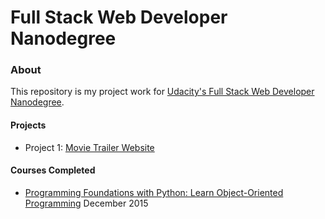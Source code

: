 # Full Stack Web Developer Nanodegree

### About
This repository is my project work for [Udacity's Full Stack Web Developer Nanodegree](https://www.udacity.com/course/full-stack-web-developer-nanodegree--nd004).

#### Projects
- Project 1: [Movie Trailer Website](http://swilliams13.github.io/udacity-fullstack/project1/fresh_tomatoes.html)

#### Courses Completed
- [Programming Foundations with Python: Learn Object-Oriented Programming](https://www.udacity.com/course/programming-foundations-with-python--ud036-nd) December 2015
